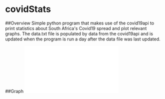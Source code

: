 # covidStats

##Overview
Simple python program that makes use of the covid19api to print statistics about South Africa's Covid19 spread and plot relevant graphs.
The data.txt file is populated by data from the covid19api and is updated when the program is run a day after the data file was last updated.

##Graph
![](Covid19SA.pdf)

